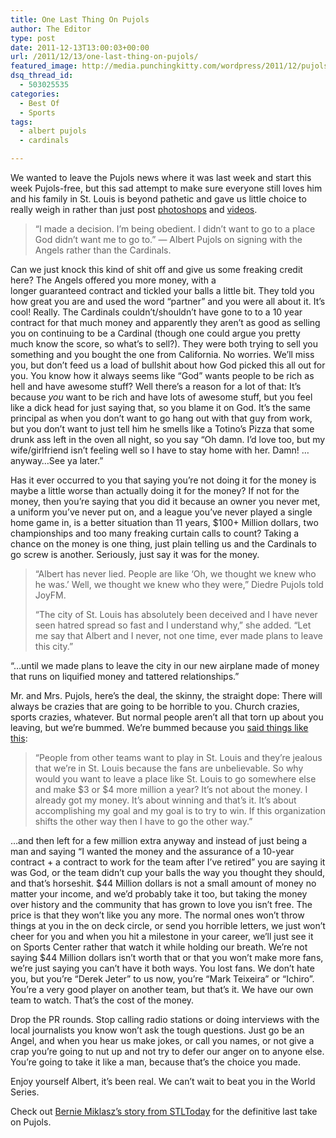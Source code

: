 ```yaml
---
title: One Last Thing On Pujols
author: The Editor
type: post
date: 2011-12-13T13:00:03+00:00
url: /2011/12/13/one-last-thing-on-pujols/
featured_image: http://media.punchingkitty.com/wordpress/2011/12/pujols_angel.jpeg
dsq_thread_id:
  - 503025535
categories:
  - Best Of
  - Sports
tags:
  - albert pujols
  - cardinals

---
```

We wanted to leave the Pujols news where it was last week and start this week Pujols-free, but this sad attempt to make sure everyone still loves him and his family in St. Louis is beyond pathetic and gave us little choice to really weigh in rather than just post <a href="http://punchingkitty.com/2011/12/08/stltoday-coms-headline-fixed/" target="_blank">photoshops</a> and <a href="http://punchingkitty.com/2011/12/09/albert-pujols-gets-the-taiwanese-animation-treatment/" target="_blank">videos</a>.

> &#8220;I made a decision. I&#8217;m being obedient. I didn&#8217;t want to go to a place God didn&#8217;t want me to go to.&#8221; &#8212; Albert Pujols on signing with the Angels rather than the Cardinals.

Can we just knock this kind of shit off and give us some freaking credit here? The Angels offered you more money, with a longer guaranteed contract and tickled your balls a little bit. They told you how great you are and used the word &#8220;partner&#8221; and you were all about it. It&#8217;s cool! Really. The Cardinals couldn&#8217;t/shouldn&#8217;t have gone to to a 10 year contract for that much money and apparently they aren&#8217;t as good as selling you on continuing to be a Cardinal (though one could argue you pretty much know the score, so what&#8217;s to sell?). They were both trying to sell you something and you bought the one from California. No worries. We&#8217;ll miss you, but don&#8217;t feed us a load of bullshit about how God picked this all out for you. You know how it always seems like &#8220;God&#8221; wants people to be rich as hell and have awesome stuff? Well there&#8217;s a reason for a lot of that: It&#8217;s because _you_ want to be rich and have lots of awesome stuff, but you feel like a dick head for just saying that, so you blame it on God. It&#8217;s the same principal as when you don&#8217;t want to go hang out with that guy from work, but you don&#8217;t want to just tell him he smells like a Totino&#8217;s Pizza that some drunk ass left in the oven all night, so you say &#8220;Oh damn. I&#8217;d love too, but my wife/girlfriend isn&#8217;t feeling well so I have to stay home with her. Damn! &#8230;anyway&#8230;See ya later.&#8221;

Has it ever occurred to you that saying you&#8217;re not doing it for the money is maybe a little worse than actually doing it for the money? If not for the money, then you&#8217;re saying that you did it because an owner you never met, a uniform you&#8217;ve never put on, and a league you&#8217;ve never played a single home game in, is a better situation than 11 years, $100+ Million dollars, two championships and too many freaking curtain calls to count? Taking a chance on the money is one thing, just plain telling us and the Cardinals to go screw is another. Seriously, just say it was for the money.

> &#8220;Albert has never lied. People are like &#8216;Oh, we thought we knew who he was.&#8217; Well, we thought we knew who they were,&#8221; Diedre Pujols told JoyFM.
> 
> &#8220;The city of St. Louis has absolutely been deceived and I have never seen hatred spread so fast and I understand why,&#8221; she added. &#8220;Let me say that Albert and I never, not one time, ever made plans to leave this city.&#8221;

&#8220;&#8230;until we made plans to leave the city in our new airplane made of money that runs on liquified money and tattered relationships.&#8221;

Mr. and Mrs. Pujols, here&#8217;s the deal, the skinny, the straight dope: There will always be crazies that are going to be horrible to you. Church crazies, sports crazies, whatever. But normal people aren&#8217;t all that torn up about you leaving, but we&#8217;re bummed. We&#8217;re bummed because you <a href="http://mlb.mlb.com/news/article.jsp?ymd=20090215&content_id=3833606&vkey=news_stl&fext=.jsp&c_id=stl&partnerId=rss_stl" target="_blank">said things like this</a>:

> &#8220;People from other teams want to play in St. Louis and they&#8217;re jealous that we&#8217;re in St. Louis because the fans are unbelievable. So why would you want to leave a place like St. Louis to go somewhere else and make $3 or $4 more million a year? It&#8217;s not about the money. I already got my money. It&#8217;s about winning and that&#8217;s it. It&#8217;s about accomplishing my goal and my goal is to try to win. If this organization shifts the other way then I have to go the other way.&#8221;

&#8230;and then left for a few million extra anyway and instead of just being a man and saying &#8220;I wanted the money and the assurance of a 10-year contract + a contract to work for the team after I&#8217;ve retired&#8221; you are saying it was God, or the team didn&#8217;t cup your balls the way you thought they should, and that&#8217;s horseshit. $44 Million dollars is not a small amount of money no matter your income, and we&#8217;d probably take it too, but taking the money over history and the community that has grown to love you isn&#8217;t free. The price is that they won&#8217;t like you any more. The normal ones won&#8217;t throw things at you in the on deck circle, or send you horrible letters, we just won&#8217;t cheer for you and when you hit a milestone in your career, we&#8217;ll just see it on Sports Center rather that watch it while holding our breath. We&#8217;re not saying $44 Million dollars isn&#8217;t worth that or that you won&#8217;t make more fans, we&#8217;re just saying you can&#8217;t have it both ways. You lost fans. We don&#8217;t hate you, but you&#8217;re &#8220;Derek Jeter&#8221; to us now, you&#8217;re &#8220;Mark Teixeira&#8221; or &#8220;Ichiro&#8221;. You&#8217;re a very good player on another team, but that&#8217;s it. We have our own team to watch. That&#8217;s the cost of the money.

Drop the PR rounds. Stop calling radio stations or doing interviews with the local journalists you know won&#8217;t ask the tough questions. Just go be an Angel, and when you hear us make jokes, or call you names, or not give a crap you&#8217;re going to nut up and not try to defer our anger on to anyone else. You&#8217;re going to take it like a man, because that&#8217;s the choice you made.

Enjoy yourself Albert, it&#8217;s been real. We can&#8217;t wait to beat you in the World Series.

Check out <a href="http://www.stltoday.com/sports/columns/bernie-miklasz/bernie-poor-albert-had-no-choice/article_6baf3c37-03d7-59ef-9d98-e93cfd81a9e9.html" target="_blank">Bernie Miklasz&#8217;s story from STLToday</a> for the definitive last take on Pujols.